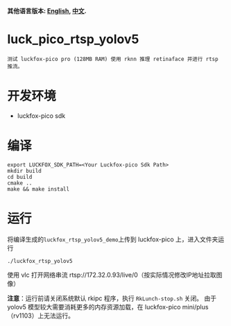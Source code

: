 **其他语言版本: [English](README.md), [中文](README_CN.md).**

# luck_pico_rtsp_yolov5
    测试 luckfox-pico pro (128MB RAM) 使用 rknn 推理 retinaface 并进行 rtsp 推流。

# 开发环境
+ luckfox-pico sdk

# 编译
```
export LUCKFOX_SDK_PATH=<Your Luckfox-pico Sdk Path>
mkdir build
cd build
cmake ..
make && make install
```

# 运行
将编译生成的`luckfox_rtsp_yolov5_demo`上传到 luckfox-pico 上，进入文件夹运行
```
./luckfox_rtsp_yolov5
```
使用 vlc 打开网络串流 rtsp://172.32.0.93/live/0（按实际情况修改IP地址拉取图像）

**注意**：运行前请关闭系统默认 rkipc 程序，执行 `RkLunch-stop.sh` 关闭。
由于 yolov5 模型较大需要消耗更多的内存资源加载，在 luckfox-pico mini/plus （rv1103）上无法运行。


